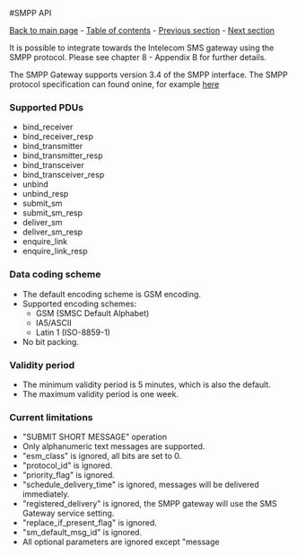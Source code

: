 #SMPP API

[Back to main page](https://github.com/Intelecom/sms/) - [Table of contents](/sections/Overview.md) - [Previous section](/sections/Interfaces/TCP_XML.md) -  [Next section](/sections/Interfaces/Management-api.md)

It is possible to integrate towards the Intelecom SMS gateway using the SMPP protocol. Please see chapter 8 - Appendix B for further details.

The SMPP Gateway supports version 3.4 of the SMPP interface. The SMPP protocol specification can found onine, for example [here](https://www.openmarket.com/customer-center/documentation/SMSSMPP-Specification/SMPP-v3-4-Issue1-2.pdf)

### Supported PDUs
- bind_receiver
- bind_receiver_resp
- bind_transmitter
- bind_transmitter_resp
- bind_transceiver
- bind_transceiver_resp
- unbind
- unbind_resp
- submit_sm
- submit_sm_resp
- deliver_sm
- deliver_sm_resp
- enquire_link
- enquire_link_resp

###	Data coding scheme
- The default encoding scheme is GSM encoding.
- Supported encoding schemes:
	- GSM (SMSC Default Alphabet)
	- IA5/ASCII
	- Latin 1 (ISO-8859-1)
- No bit packing.

### Validity period
- The minimum validity period is 5 minutes, which is also the default.
- The maximum validity period is one week.

### Current limitations
- "SUBMIT SHORT MESSAGE" operation
- Only alphanumeric text messages are supported.
- "esm_class" is ignored, all bits are set to 0.
- "protocol_id" is ignored.
- "priority_flag" is ignored.
- "schedule_delivery_time" is ignored, messages will be delivered immediately.
- "registered_delivery" is ignored, the SMPP gateway will use the SMS Gateway service setting.
- "replace_if_present_flag" is ignored.
- "sm_default_msg_id" is ignored.
- All optional parameters are ignored except "message
